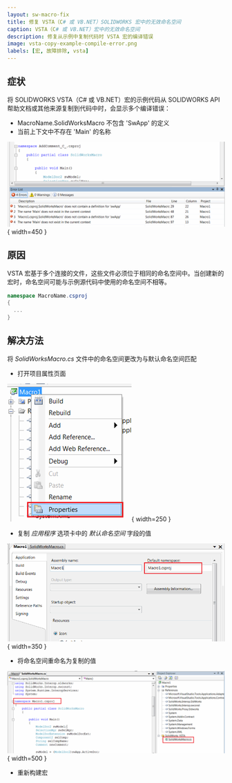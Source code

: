 ```yaml
---
layout: sw-macro-fix
title: 修复 VSTA（C# 或 VB.NET）SOLIDWORKS 宏中的无效命名空间
caption: VSTA（C# 或 VB.NET）宏中的无效命名空间
description: 修复从示例中复制代码时 VSTA 宏的编译错误
image: vsta-copy-example-compile-error.png
labels: [宏, 故障排除, vsta]
---
```

## 症状

将 SOLIDWORKS VSTA（C# 或 VB.NET）宏的示例代码从 SOLIDWORKS API 帮助文档或其他来源复制到代码中时，会显示多个编译错误：

* MacroName.SolidWorksMacro 不包含 'SwApp' 的定义
* 当前上下文中不存在 'Main' 的名称

![将示例代码从示例中复制到 VSTA 宏时出现编译错误](vsta-copy-example-compile-error.png){ width=450 }

## 原因

VSTA 宏基于多个连接的文件，这些文件必须位于相同的命名空间中。当创建新的宏时，命名空间可能与示例源代码中使用的命名空间不相等。

~~~ cs
namespace MacroName.csproj
{
  ...
}
~~~

## 解决方法

将 *SolidWorksMacro.cs* 文件中的命名空间更改为与默认命名空间匹配

* 打开项目属性页面

![VSTA 宏项目属性](project-properties.png){ width=250 }

* 复制 *应用程序* 选项卡中的 *默认命名空间* 字段的值

![VSTA 项目的默认命名空间](project-default-namespace.png){ width=350 }

* 将命名空间重命名为复制的值

![将命名空间重命名为默认命名空间](modified-namespace.png){ width=500 }

* 重新构建宏